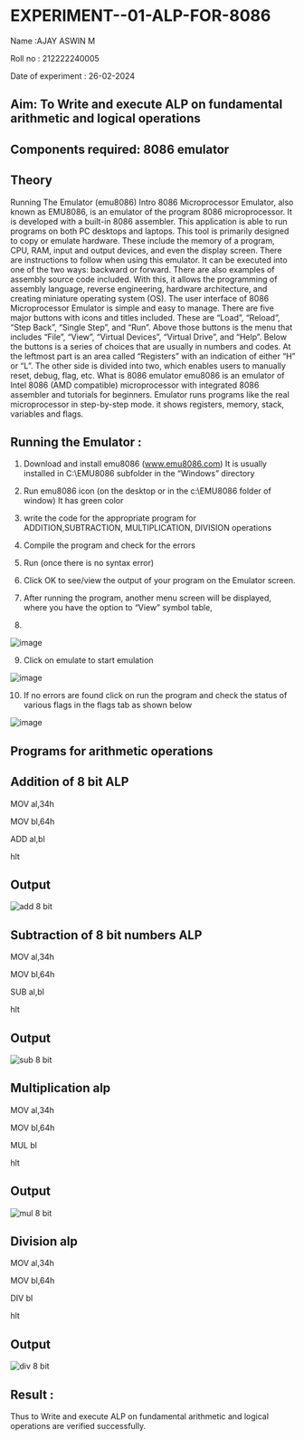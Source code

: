 # EXPERIMENT--01-ALP-FOR-8086
Name :AJAY ASWIN M

Roll no : 212222240005

Date of experiment : 26-02-2024





## Aim: To Write and execute ALP on fundamental arithmetic and logical operations
## Components required: 8086  emulator 
## Theory 
Running The Emulator (emu8086) Intro 8086 Microprocessor Emulator, also known as EMU8086, is an emulator of the program 8086 microprocessor. It is developed with a built-in 8086 assembler. This application is able to run programs on both PC desktops and laptops. This tool is primarily designed to copy or emulate hardware. These include the memory of a program, CPU, RAM, input and output devices, and even the display screen. There are instructions to follow when using this emulator. It can be executed into one of the two ways: backward or forward. There are also examples of assembly source code included. With this, it allows the programming of assembly language, reverse engineering, hardware architecture, and creating miniature operating system (OS). The user interface of 8086 Microprocessor Emulator is simple and easy to manage. There are five major buttons with icons and titles included. These are “Load”, “Reload”, “Step Back”, “Single Step”, and “Run”. Above those buttons is the menu that includes “File”, “View”, “Virtual Devices”, “Virtual Drive”, and “Help”. Below the buttons is a series of choices that are usually in numbers and codes. At the leftmost part is an area called “Registers” with an indication of either “H” or “L”. The other side is divided into two, which enables users to manually reset, debug, flag, etc. What is 8086 emulator emu8086 is an emulator of Intel 8086 (AMD compatible) microprocessor with integrated 8086 assembler and tutorials for beginners. Emulator runs programs like the real microprocessor in step-by-step mode. it shows registers, memory, stack, variables and flags.


 ## Running the Emulator :
1.	Download and install emu8086 (www.emu8086.com) It is usually installed in C:\EMU8086 subfolder in the “Windows” directory
2.	Run  emu8086 icon (on the desktop or in the c:\EMU8086 folder of window) It has green color 
 
 
3.	write the code for the appropriate program for ADDITION,SUBTRACTION, MULTIPLICATION,  DIVISION operations 

4.	Compile the program and check for the errors 
5.	Run (once there is no syntax error) 

6.	Click OK to see/view the output of your program on the Emulator screen. 


7.	After running the program, another menu screen will be displayed, where you have the option to “View” symbol table,
8.	 


![image](https://user-images.githubusercontent.com/36288975/189273263-d65baae9-4b8f-4723-afb3-c0ffa4052b04.png)











9.	Click on emulate to start emulation 








![image](https://user-images.githubusercontent.com/36288975/189273273-9bb36ec1-e2e8-4892-8d35-37707332bfdc.png)








10.	If no errors are found click on run the program and check the status of various flags in the flags tab as shown below 






![image](https://user-images.githubusercontent.com/36288975/189273277-113a2a33-4a40-4ff8-95a5-ecd3a1f504fe.png)







## Programs for arithmetic  operations

## Addition  of 8 bit ALP 

MOV al,34h

MOV bl,64h

ADD al,bl    

hlt


## Output  
 
 ![add 8 bit](https://github.com/vasanthkumarch/EXPERIMENT--01-ALP-FOR-8086/assets/150010919/7c9bb71a-2e39-46e2-b390-82e7975cfc3e)

## Subtraction   of 8 bit numbers  ALP 

MOV al,34h

MOV bl,64h

SUB al,bl    

hlt

## Output  

![sub 8 bit](https://github.com/vasanthkumarch/EXPERIMENT--01-ALP-FOR-8086/assets/150010919/97174066-7949-434e-b540-6ee69b0fc74d)

## Multiplication alp 

MOV al,34h

MOV bl,64h

MUL bl    

hlt

## Output  

![mul 8 bit](https://github.com/vasanthkumarch/EXPERIMENT--01-ALP-FOR-8086/assets/150010919/410b0dc5-4b96-4b6c-8e7b-e2883dcd6317)


## Division alp 

MOV al,34h

MOV bl,64h

DIV bl    

hlt

## Output  

![div 8 bit ](https://github.com/vasanthkumarch/EXPERIMENT--01-ALP-FOR-8086/assets/150010919/0fd6b62f-3162-48a9-8392-7720537ef908)


## Result :
 
Thus to Write and execute ALP on fundamental arithmetic and logical operations are verified successfully.
